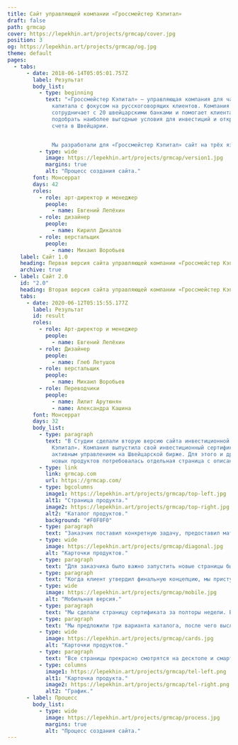 ```yaml
---
title: Сайт управляющей компании «Гроссмейстер Кэпитал»
draft: false
path: grmcap
cover: https://lepekhin.art/projects/grmcap/cover.jpg
position: 3
og: https://lepekhin.art/projects/grmcap/og.jpg
theme: default
pages:
  - tabs:
      - date: 2018-06-14T05:05:01.757Z
        label: Результат
        body_list:
          - type: beginning
            text: "«Гроссмейстер Кэпитал» — управляющая компания для частного
              капитала с фокусом на русскоговорящих клиентов. Компания
              сотрудничает с 20 швейцарскими банками и помогает клиентам
              подобрать наиболее выгодные условия для инвестиций и открытия
              счета в Швейцарии.


              Мы разработали для «Гроссмейстер Кэпитал» сайт на трёх языках: русском, английском и немецком."
          - type: wide
            image: https://lepekhin.art/projects/grmcap/version1.jpg
            margins: true
            alt: "Процесс создания сайта."
        font: Монсеррат
        days: 42
        roles:
          - role: арт-директор и менеджер
            people:
              - name: Евгений Лепёхин
          - role: дизайнер
            people:
              - name: Кирилл Дикалов
          - role: верстальщик
            people:
              - name: Михаил Воробьев
    label: Сайт 1.0
    heading: Первая версия сайта управляющей компании «Гроссмейстер Кэпитал»
    archive: true
  - label: Сайт 2.0
    id: "2.0"
    heading: Вторая версия сайта управляющей компании «Гроссмейстер Кэпитал»
    tabs:
      - date: 2020-06-12T05:15:55.177Z
        label: Результат
        id: result
        roles:
          - role: Арт-директор и менеджер
            people:
              - name: Евгений Лепёхин
          - role: Дизайнер
            people:
              - name: Глеб Летушов
          - role: верстальщик
            people:
              - name: Михаил Воробьев
          - role: Переводчики
            people:
              - name: Лилит Арутюнян
              - name: Александра Кашина
        font: Монсеррат
        days: 32
        body_list:
          - type: paragraph
            text: "В Студии сделали вторую версию сайта инвестиционной компании «Гроссмейстер
              Кэпитал». Компания выпустила свой инвестиционный сертификат с
              активным управлением на Швейцарской бирже. Для этого и других
              новых продуктов потребовалась отдельная страница с описанием."
          - type: link
            link: grmcap.com
            url: https://grmcap.com/
          - type: bgcolumns
            image1: https://lepekhin.art/projects/grmcap/top-left.jpg
            alt1: "Страница продукта."
            image2: https://lepekhin.art/projects/grmcap/top-right.jpg
            alt2: "Каталог продуктов."
            background: "#F0F0F0"
          - type: paragraph
            text: "Заказчик поставил конкретную задачу, предоставил материалы для анализа и обозначил, что важно донести до потенциальных инвесторов. Особенность задачи была в том, что информация по продуктам компании уже была доступна на сайте Швейцарской биржи и сайте банка-эмитента. Но там не было русской версии, описания сильных сторон продуктов и другой ключевой информации, которая помогла бы инвесторам принять решение."
          - type: wide
            image: https://lepekhin.art/projects/grmcap/diagonal.jpg
            alt: "Карточки продуктов."
          - type: paragraph
            text: "Для заказчика было важно запустить новые страницы быстро. Поэтому мы работали короткими итерациями по три-четыре дня. Промежуточные результаты показывали клиенту, выслушивали замечания, обсуждали следующие шаги, дорабатывали и снова показывали."
          - type: paragraph
            text: "Когда клиент утвердил финальную концепцию, мы приступили к проработке исторического графика стоимости и акцентов на странице. На сайте об инвестициях важно, чтобы пользователь мог легко прочесть график или таблицу с первого раза, поэтому особое внимание мы уделили типографике и вёрстке."
          - type: wide
            image: https://lepekhin.art/projects/grmcap/mobile.jpg
            alt: "Мобильная версия."
          - type: paragraph
            text: "Мы сделали страницу сертификата за полторы недели. Время, которое осталось в запасе, мы использовали, чтобы помочь клиенту найти решения в тех моментах, где он сам до конца не понимал, что хочет получить от нас на выходе. Так появился каталог инвестиционных продуктов компании, который изначально не входил в планы."
          - type: paragraph
            text: "Мы предложили три варианта каталога, после чего выслушали пожелания клиента и показали финальную версию, тем самым дав ему возможность получить именно то, что нужно."
          - type: wide
            image: https://lepekhin.art/projects/grmcap/cards.jpg
            alt: "Карточки продуктов."
          - type: paragraph
            text: "Все страницы прекрасно смотрятся на десктопе и смартфонах. Управлять сайтом легко: достаточно загрузить на сервер эксель-файл с обновлёнными ценами и последними сделками. Сайт сам построит нужный график, рассчитает и обновит данные на странице. Только так и должно работать все продукты: просто и понятно!"
          - type: columns
            image1: https://lepekhin.art/projects/grmcap/tel-left.png
            alt1: "Карточка продукта."
            image2: https://lepekhin.art/projects/grmcap/tel-right.png
            alt2: "График."
      - label: Процесс
        body_list:
          - type: wide
            image: https://lepekhin.art/projects/grmcap/process.jpg
            margins: true
            alt: "Процесс создания сайта."
---
```

